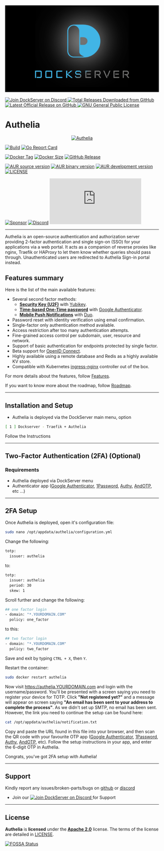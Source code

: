 ![Image of DockServer](/img/container_images/docker-dockserver.png)

<p align="left">
    <a href="https://discord.gg/FYSvu83caM">
        <img src="https://discord.com/api/guilds/830478558995415100/widget.png?label=Discord%20Server&logo=discord" alt="Join DockServer on Discord">
    </a>
        <a href="https://github.com/dockserver/dockserver/releases">
        <img src="https://img.shields.io/github/downloads/dockserver/dockserver/total?label=Total%20Downloads&logo=github" alt="Total Releases Downloaded from GitHub">
    </a>
    <a href="https://github.com/dockserver/dockserver/releases/latest">
        <img src="https://img.shields.io/github/v/release/dockserver/dockserver?include_prereleases&label=Latest%20Release&logo=github" alt="Latest Official Release on GitHub">
    </a>
    <a href="https://github.com/dockserver/dockserver/blob/master/LICENSE">
        <img src="https://img.shields.io/github/license/dockserver/dockserver?label=License&logo=gnu" alt="GNU General Public License">
    </a>
</p>

# Authelia

<p align="center">
   <a href="https://www.authelia.com/">
      <img src="https://raw.githubusercontent.com/authelia/authelia/master/docs/images/authelia-title.png" alt="Authelia">
   </a>
</p>

[![Build](https://img.shields.io/buildkite/d6543d3ece3433f46dbe5fd9fcfaf1f68a6dbc48eb1048bc22/master?logo=buildkite&style=flat-square&color=brightgreen)](https://buildkite.com/authelia/authelia)
[![Go Report Card](https://goreportcard.com/badge/github.com/authelia/authelia?logo=go&style=flat-square)](https://goreportcard.com/report/github.com/authelia/authelia)

[![Docker Tag](https://img.shields.io/docker/v/authelia/authelia/latest?logo=docker&style=flat-square&color=blue&sort=semver)](https://microbadger.com/images/authelia/authelia)
[![Docker Size](https://img.shields.io/docker/image-size/authelia/authelia/latest?logo=docker&style=flat-square&color=blue&sort=semver)](https://hub.docker.com/r/authelia/authelia/tags)
[![GitHub Release](https://img.shields.io/github/release/authelia/authelia.svg?logo=github&style=flat-square&color=blue)](https://github.com/authelia/authelia/releases)

[![AUR source version](https://img.shields.io/aur/version/authelia?logo=arch-linux&label=authelia&style=flat-square&color=blue)](https://aur.archlinux.org/packages/authelia/)
[![AUR binary version](https://img.shields.io/aur/version/authelia-bin?logo=arch-linux&label=authelia-bin&style=flat-square&color=blue)](https://aur.archlinux.org/packages/authelia-bin/)
[![AUR development version](https://img.shields.io/aur/version/authelia-git?logo=arch-linux&label=authelia-git&style=flat-square&color=blue)](https://aur.archlinux.org/packages/authelia-git/)
[![LICENSE](https://img.shields.io/github/license/authelia/authelia?logo=apache&style=flat-square&color=blue)](https://www.apache.org/licenses/LICENSE-2.0)

[![Sponsor](https://img.shields.io/opencollective/all/authelia-sponsors?logo=Open%20Collective&label=financial%20contributors&style=flat-square&color=blue)](https://opencollective.com/authelia-sponsors)
[![Discord](https://img.shields.io/discord/707844280412012608?label=discord&logo=discord&style=flat-square&color=blue)](https://discord.authelia.com)
[![Matrix](https://img.shields.io/matrix/authelia:matrix.org?label=matrix&logo=matrix&style=flat-square&color=blue)](https://riot.im/app/#/room/#authelia:matrix.org)

---

Authelia is an open-source authentication and authorization server providing 2-factor authentication and single sign-on (SSO) for your applications via a web portal. It acts as a companion of reverse proxies like nginx, Traefik or HAProxy to let them know whether queries should pass through. Unauthenticated users are redirected to Authelia Sign-in portal instead.

## Features summary

Here is the list of the main available features:

- Several second factor methods:
  - **[Security Key (U2F)](https://www.authelia.com/docs/features/2fa/security-key)** with [Yubikey].
  - **[Time-based One-Time password](https://www.authelia.com/docs/features/2fa/one-time-password)**
    with [Google Authenticator].
  - **[Mobile Push Notifications](https://www.authelia.com/docs/features/2fa/push-notifications)**
    with [Duo](https://duo.com/).
- Password reset with identity verification using email confirmation.
- Single-factor only authentication method available.
- Access restriction after too many authentication attempts.
- Fine-grained access control per subdomain, user, resource and network.
- Support of basic authentication for endpoints protected by single factor.
- Beta support for [OpenID Connect](https://www.authelia.com/docs/configuration/identity-providers/oidc.html).
- Highly available using a remote database and Redis as a highly available KV store.
- Compatible with Kubernetes [ingress-nginx](https://github.com/kubernetes/ingress-nginx) controller out of the box.

For more details about the features, follow [Features](https://www.authelia.com/docs/features/).

If you want to know more about the roadmap, follow [Roadmap](https://www.authelia.com/docs/roadmap).

---

## Installation and Setup

- Authelia is deployed via the DockServer main menu, option

```sh
[ 1 ] Dockserver - Traefik + Authelia
```

Follow the Instructions

---

## Two-Factor Authentication (2FA) (Optional)

### Requirements

- Authelia deployed via DockServer menu
- Authenticator app ([Google Authenticator], [1Password], [Authy], [AndOTP], etc ...)

---

## 2FA Setup

Once Authelia is deployed, open it's configuration file:

```sh
sudo nano /opt/appdata/authelia/configuration.yml
```

Change the following:

```sh
totp:
  issuer: authelia
```

to:

```sh
totp:
  issuer: authelia
  period: 30
  skew: 1
```

Scroll further and change the following:

```sh
## one factor login
- domain: "*.YOURDOMAIN.COM"
  policy: one_factor
```

to this:

```sh
## two factor login
- domain: "*.YOURDOMAIN.COM"
  policy: two_factor
```

Save and exit by typing `CTRL + X`, then `Y`.

Restart the container:

```sh
sudo docker restart authelia
```

Now visit https://authelia.YOURDOMAIN.com and login with the username/password.
You'll be presented with a screen saying you need to register your device for TOTP.
Click **"Not registered yet?"** and a message will appear on screen saying **"An email has been sent to your address to complete the process"**.
As we didn't set up SMTP, no email has been sent. However, the link you need to continue the setup can be found here:

```sh
cat /opt/appdata/authelia/notification.txt
```

Copy and paste the URL found in this file into your browser, and then scan the QR code with your favourite OTP app ([Google Authenticator], [1Password], [Authy], [AndOTP], etc).
Follow the setup instructions in your app, and enter the 6-digit OTP in Authelia.

Congrats, you've got 2FA setup with Authelia!

---

## Support

Kindly report any issues/broken-parts/bugs on [github](https://github.com/dockserver/dockserver/issues) or [discord](https://discord.gg/A7h7bKBCVa)

- Join our <a href="https://discord.gg/FYSvu83caM">
  <img src="https://discord.com/api/guilds/830478558995415100/widget.png?label=Discord%20Server&logo=discord" alt="Join DockServer on Discord">
  </a> for Support

---

## License

**Authelia** is **licensed** under the **[Apache 2.0]** license. The terms of the license are detailed
in [LICENSE](https://github.com/authelia/authelia/blob/master/LICENSE).

[![FOSSA Status](https://app.fossa.com/api/projects/git%2Bgithub.com%2Fauthelia%2Fauthelia.svg?type=large)](https://app.fossa.com/projects/git%2Bgithub.com%2Fauthelia%2Fauthelia?ref=badge_large)

[apache 2.0]: https://www.apache.org/licenses/LICENSE-2.0
[totp]: https://en.wikipedia.org/wiki/Time-based_One-time_Password_Algorithm
[security key]: https://www.yubico.com/about/background/fido/
[yubikey]: https://www.yubico.com/products/yubikey-hardware/yubikey4/
[auth_request]: https://nginx.org/en/docs/http/ngx_http_auth_request_module.html
[google authenticator]: https://play.google.com/store/apps/details?id=com.google.android.apps.authenticator2&hl=en
[1password]: https://1password.com/
[authy]: https://authy.com/
[andotp]: https://play.google.com/store/apps/details?id=org.shadowice.flocke.andotp
[config.template.yml]: https://raw.githubusercontent.com/authelia/authelia/master/config.template.yml
[nginx]: https://www.nginx.com/
[traefik]: https://traefik.io/
[haproxy]: https://www.haproxy.org/
[docker]: https://docker.com/
[kubernetes]: https://kubernetes.io/
